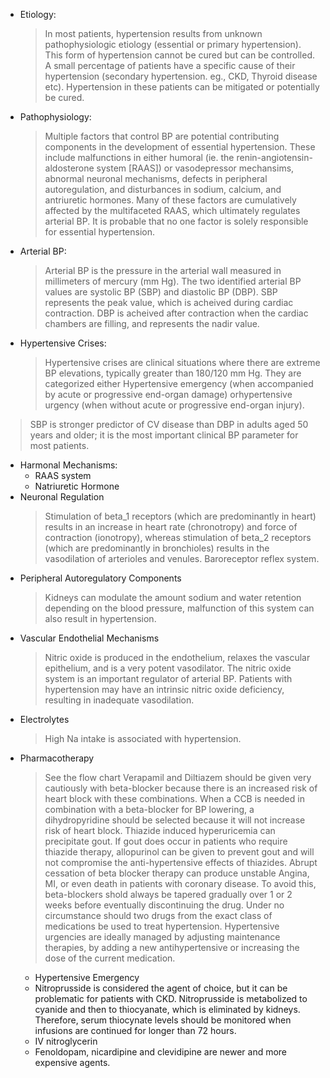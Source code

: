 +  Etiology:
   >In most patients, hypertension results from unknown pathophysiologic etiology (essential or primary hypertension). This form of hypertension cannot be cured but can be controlled. A small percentage of patients have a specific cause of their hypertension (secondary hypertension. eg., CKD, Thyroid disease etc). Hypertension in these patients can be mitigated or potentially be cured.

+  Pathophysiology:
   >Multiple factors that control BP are potential contributing components in the development of essential hypertension. These include malfunctions in either humoral (ie. the renin-angiotensin-aldosterone system [RAAS]) or vasodepressor mechansims, abnormal neuronal mechanisms, defects in peripheral autoregulation, and disturbances in sodium, calcium, and antriuretic hormones. Many of these factors are cumulatively affected by the multifaceted RAAS, which ultimately regulates arterial BP. It is probable that no one factor is solely responsible for essential hypertension.
  -  Arterial BP:
     >Arterial BP is the pressure in the arterial wall measured in millimeters of mercury (mm Hg). The two identified arterial BP values are systolic BP (SBP) and diastolic BP (DBP). SBP represents the peak value, which is acheived during cardiac contraction. DBP is acheived after contraction when the cardiac chambers are filling, and represents the nadir value.
  -  Hypertensive Crises:
     >Hypertensive crises are clinical situations where there are extreme BP elevations, typically greater than 180/120 mm Hg. They are categorized either Hypertensive emergency (when accompanied by acute or progressive end-organ damage) orhypertensive urgency (when without acute or progressive end-organ injury).
  >SBP is stronger predictor of CV disease than DBP in adults aged 50 years and older; it is the most important clinical BP parameter for most patients. 
  -  Harmonal Mechanisms:
     +  RAAS system
     +  Natriuretic Hormone
  -  Neuronal Regulation
     > Stimulation of beta_1 receptors (which are predominantly in heart) results in an increase in heart rate (chronotropy) and force of contraction (ionotropy), whereas stimulation of beta_2 receptors (which are predominantly in bronchioles) results in the vasodilation of arterioles and venules.
     > Baroreceptor reflex system.
  -  Peripheral Autoregulatory Components
     > Kidneys can modulate the amount sodium and water retention depending on the blood pressure, malfunction of this system can also result in hypertension.
  -  Vascular Endothelial Mechanisms
     > Nitric oxide is produced in the endothelium, relaxes the vascular epithelium, and is a very potent vasodilator. The nitric oxide system is an important regulator of arterial BP. Patients with hypertension may have an intrinsic nitric oxide deficiency, resulting in inadequate vasodilation.
  -  Electrolytes
     > High Na intake is associated with hypertension. 

+  Pharmacotherapy
   > See the flow chart 
   > Verapamil and Diltiazem should be given very cautiously with beta-blocker because there is an increased risk of heart block with these combinations. When a CCB is needed in combination with a beta-blocker for BP lowering, a dihydropyridine should be selected because it will not increase risk of heart block.
   > Thiazide induced hyperuricemia can precipitate gout. If gout does occur in patients who require thiazide therapy, allopurinol can be given to prevent gout and will not compromise the anti-hypertensive effects of thiazides.
   > Abrupt cessation of beta blocker therapy can produce unstable Angina, MI, or even death in patients with coronary disease. To avoid this, beta-blockers shold always be tapered gradually over 1 or 2 weeks before eventually discontinuing the drug.
   > Under no circumstance should two drugs from the exact class of medications be used to treat hypertension.
   > Hypertensive urgencies are ideally managed by adjusting maintenance therapies, by adding a new antihypertensive or increasing the dose of the current medication.
   -  Hypertensive Emergency
     *  Nitroprusside is considered the agent of choice, but it can be problematic for patients with CKD. Nitroprusside is metabolized to cyanide and then to thiocyanate, which is eliminated by kidneys. Therefore, serum thiocynate levels should be monitored when infusions are continued for longer than 72 hours.
     *  IV nitroglycerin
     *  Fenoldopam, nicardipine and clevidipine are newer and more expensive agents.
